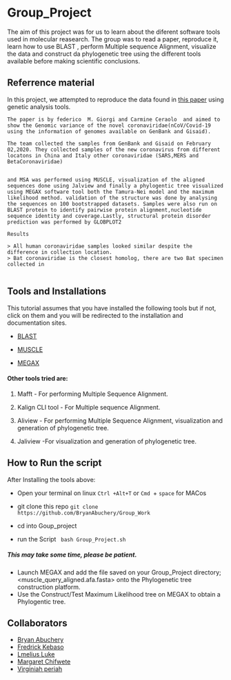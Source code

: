 # Group_Project
The aim of this project was for us to learn about the diferent software tools used in molecular reasearch.
The group was to read a paper, reproduce it, learn how to use BLAST , perform Multiple sequence Alignment, visualize the data and construct da phylogenetic tree using the different tools available before making scientific conclusions.

## Referrence material
In this project, we attempted to reproduce the data found in [this paper](https://onlinelibrary.wiley.com/doi/pdfdirect/10.1002/jmv.25700) using genetic analysis tools.

```
The paper is by federico  M. Giorgi and Carmine Ceraolo  and aimed to show the Genomic variance of the novel coronaviridae(nCoV/Covid-19 using the information of genomes available on GenBank and Gisaid).

The team collected the samples from GenBank and Gisaid on February 02,2020. They collected samples of the new coronavirus from different locatons in China and Italy other coronaviridae (SARS,MERS and BetaCoronaviridae) 


and MSA was performed using MUSCLE, visualization of the aligned sequences done using Jalview and finally a phylogentic tree visualized using MEGAX software tool both the Tamura-Nei model and the maximum likelihood method. validation of the structure was done by analysing the sequences on 100 bootstrapped datasets. Samples were also run on BLAST protein to identify pairwise protein alignment,nucleotide sequence identity and coverage.Lastly, structural protein disorder prediction was performed by GLOBPLOT2

Results

> All human coronaviridae samples looked similar despite the difference in collection location.
> Bat coronaviridae is the closest homolog, there are two Bat specimen collected in 


```


## Tools and Installations
This tutorial assumes that you have installed the following tools but if not, click on them and you will be redirected to the installation and documentation sites.

* [BLAST](https://www.ncbi.nlm.nih.gov/books/NBK279671/)

* [MUSCLE](http://www.drive5.com/muscle/manual/)

* [MEGAX](https://www.megasoftware.net/dload_mac_beta)

#### Other tools tried are:
1. Mafft - For performing Multiple Sequence Alignment.
2. Kalign CLI tool - For Multiple sequence Alignment.
3. Aliview - For performing Multiple Sequence Alignment, visualization and generation of phylogenetic tree.

4. Jaliview -For visualization and generation of phylogenetic tree.


## How to Run the script

After Installing the tools above:

- Open your terminal on linux `Ctrl +Alt+T` or `Cmd `+ `space` for MACos

- git clone this repo
`git clone https://github.com/BryanAbuchery/Group_Work`

- cd into Goup_project


- run the Script
` bash Group_Project.sh`
##### This may take some time, please be patient.

- Launch MEGAX and add the file saved on your Group_Project directory; <muscle_query_aligned.afa.fasta> onto the Phylogenetic tree construction platform. 
- Use the Construct/Test Maximum Likelihood tree on MEGAX to obtain a Phylogentic tree.

## Collaborators
* [Bryan Abuchery](https://github.com/BryanAbuchery)
* [Fredrick Kebaso](https://github.com/fredrickkebaso)
* [Lmelius Luke](https://github.com/lmeliasluke)
* [Margaret Chifwete](https://github.com/chifwete)
* [Virginiah periah](https://github.com/virginiah894)
